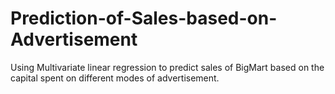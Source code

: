# Prediction-of-Sales-based-on-Advertisement
Using Multivariate linear regression to predict sales of BigMart based on the capital spent on different modes of advertisement.
